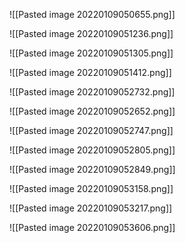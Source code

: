 ![[Pasted image 20220109050655.png]]

![[Pasted image 20220109051236.png]]

![[Pasted image 20220109051305.png]]

![[Pasted image 20220109051412.png]]

![[Pasted image 20220109052732.png]]

![[Pasted image 20220109052652.png]]

![[Pasted image 20220109052747.png]]

![[Pasted image 20220109052805.png]]

![[Pasted image 20220109052849.png]]

![[Pasted image 20220109053158.png]]

![[Pasted image 20220109053217.png]]


![[Pasted image 20220109053606.png]]




